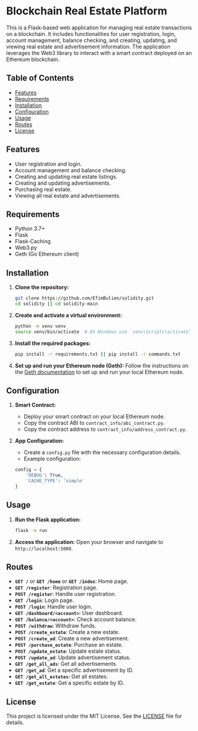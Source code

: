 # Blockchain Real Estate Platform

This is a Flask-based web application for managing real estate transactions on a blockchain. It includes functionalities for user registration, login, account management, balance checking, and creating, updating, and viewing real estate and advertisement information. The application leverages the Web3 library to interact with a smart contract deployed on an Ethereum blockchain.

## Table of Contents
- [Features](#features)
- [Requirements](#requirements)
- [Installation](#installation)
- [Configuration](#configuration)
- [Usage](#usage)
- [Routes](#routes)
- [License](#license)

## Features
- User registration and login.
- Account management and balance checking.
- Creating and updating real estate listings.
- Creating and updating advertisements.
- Purchasing real estate.
- Viewing all real estate and advertisements.

## Requirements
- Python 3.7+
- Flask
- Flask-Caching
- Web3.py
- Geth (Go Ethereum client)

## Installation
1. **Clone the repository:**
    ```sh
    git clone https://github.com/EfimBulien/solidity.git
    cd solidity || cd solidity-main
    ```

2. **Create and activate a virtual environment:**
    ```sh
    python -m venv venv
    source venv/bin/activate  # On Windows use `venv\Scripts\activate`
    ```

3. **Install the required packages:**
    ```sh
    pip install -r requirements.txt || pip install -r commands.txt
    ```

4. **Set up and run your Ethereum node (Geth):**
    Follow the instructions on the [Geth documentation](https://geth.ethereum.org/docs/) to set up and run your local Ethereum node.

## Configuration
1. **Smart Contract:**
   - Deploy your smart contract on your local Ethereum node.
   - Copy the contract ABI to `contract_info/abi_contract.py`.
   - Copy the contract address to `contract_info/address_contract.py`.

2. **App Configuration:**
   - Create a `config.py` file with the necessary configuration details.
   - Example configuration:
    ```python
    config = {
        'DEBUG': True,
        'CACHE_TYPE': 'simple'
    }
    ```

## Usage
1. **Run the Flask application:**
    ```sh
    flask -m run
    ```

2. **Access the application:**
    Open your browser and navigate to `http://localhost:5000`.

## Routes
- **`GET /`** or **`GET /home`** or **`GET /index`**: Home page.
- **`GET /register`**: Registration page.
- **`POST /register`**: Handle user registration.
- **`GET /login`**: Login page.
- **`POST /login`**: Handle user login.
- **`GET /dashboard/<account>`**: User dashboard.
- **`GET /balance/<account>`**: Check account balance.
- **`POST /withdraw`**: Withdraw funds.
- **`POST /create_estate`**: Create a new estate.
- **`POST /create_ad`**: Create a new advertisement.
- **`POST /purchase_estate`**: Purchase an estate.
- **`POST /update_estate`**: Update estate status.
- **`POST /update_ad`**: Update advertisement status.
- **`GET /get_all_ads`**: Get all advertisements.
- **`GET /get_ad`**: Get a specific advertisement by ID.
- **`GET /get_all_estates`**: Get all estates.
- **`GET /get_estate`**: Get a specific estate by ID.

## License
This project is licensed under the MIT License. See the [LICENSE](LICENSE) file for details.
